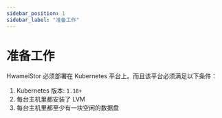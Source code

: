 ```yaml
---
sidebar_position: 1
sidebar_label: "准备工作"
---
```


# 准备工作

HwameiStor 必须部署在 Kubernetes 平台上。而且该平台必须满足以下条件：

1. Kubernetes 版本: `1.18+`
1. 每台主机里都安装了 LVM
1. 每台主机里都至少有一块空闲的数据盘
